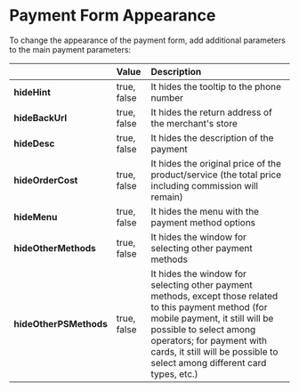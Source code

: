 # Payment Form Appearance

To change the appearance of the payment form, add additional parameters to the main payment parameters:

|  | **Value** | **Description** |
| :--- | :--- | :--- |
| **hideHint** | true, false | It hides the tooltip to the phone number |
| **hideBackUrl** | true, false | It hides the return address of the merchant's store |
| **hideDesc** | true, false | It hides the description of the payment |
| **hideOrderCost** | true, false | It hides the original price of the product/service \(the total price including commission will remain\) |
| **hideMenu** | true, false | It hides the menu with the payment method options |
| **hideOtherMethods** | true, false | It hides the window for selecting other payment methods |
| **hideOtherPSMethods** | true, false | It hides the window for selecting other payment methods, except those related to this payment method \(for mobile payment, it still will be possible to select among operators; for payment with cards, it still will be possible to select among different card types, etc.\) |

